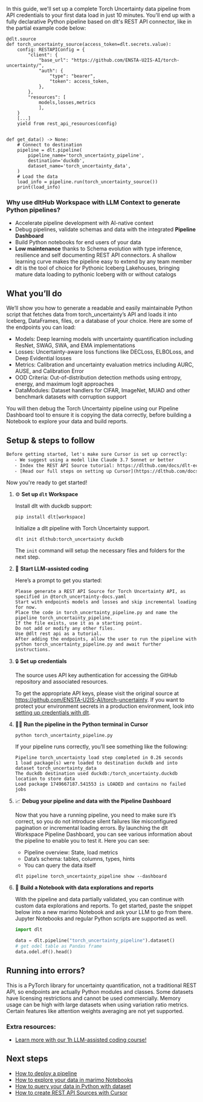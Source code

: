 In this guide, we'll set up a complete Torch Uncertainty data pipeline from API credentials to your first data load in just 10 minutes. You'll end up with a fully declarative Python pipeline based on dlt's REST API connector, like in the partial example code below:

```python-outcome
@dlt.source
def torch_uncertainty_source(access_token=dlt.secrets.value):
    config: RESTAPIConfig = {
        "client": {
            "base_url": "https://github.com/ENSTA-U2IS-AI/torch-uncertainty/",
            "auth": {
                "type": "bearer",
                "token": access_token,
            },
        },
        "resources": [
            models,losses,metrics
            ],
    }
    [...]
    yield from rest_api_resources(config)


def get_data() -> None:
    # Connect to destination
    pipeline = dlt.pipeline(
        pipeline_name='torch_uncertainty_pipeline',
        destination='duckdb',
        dataset_name='torch_uncertainty_data', 
    )
    # Load the data
    load_info = pipeline.run(torch_uncertainty_source())
    print(load_info) 
```

### Why use dltHub Workspace with LLM Context to generate Python pipelines?

- Accelerate pipeline development with AI-native context
- Debug pipelines, validate schemas and data with the integrated **Pipeline Dashboard**
- Build Python notebooks for end users of your data
- **Low maintenance** thanks to Schema evolution with type inference, resilience and self documenting REST API connectors. A shallow learning curve makes the pipeline easy to extend by any team member
- dlt is the tool of choice for Pythonic Iceberg Lakehouses, bringing mature data loading to pythonic Iceberg with or without catalogs

## What you’ll do

We’ll show you how to generate a readable and easily maintainable Python script that fetches data from torch_uncertainty’s API and loads it into Iceberg, DataFrames, files, or a database of your choice. Here are some of the endpoints you can load:

- Models: Deep learning models with uncertainty quantification including ResNet, SWAG, SWA, and EMA implementations
- Losses: Uncertainty-aware loss functions like DECLoss, ELBOLoss, and Deep Evidential losses
- Metrics: Calibration and uncertainty evaluation metrics including AURC, AUSE, and Calibration Error
- OOD Criteria: Out-of-distribution detection methods using entropy, energy, and maximum logit approaches
- DataModules: Dataset handlers for CIFAR, ImageNet, MUAD and other benchmark datasets with corruption support

You will then debug the Torch Uncertainty pipeline using our Pipeline Dashboard tool to ensure it is copying the data correctly, before building a Notebook to explore your data and build reports.

## Setup & steps to follow

```default
Before getting started, let's make sure Cursor is set up correctly:
   - We suggest using a model like Claude 3.7 Sonnet or better
   - Index the REST API Source tutorial: https://dlthub.com/docs/dlt-ecosystem/verified-sources/rest_api/ and add it to context as **@dlt rest api**
   - [Read our full steps on setting up Cursor](https://dlthub.com/docs/dlt-ecosystem/llm-tooling/cursor-restapi#23-configuring-cursor-with-documentation)
```

Now you're ready to get started!

1. ⚙️ **Set up `dlt` Workspace**
    
    Install dlt with duckdb support:
    ```shell
    pip install dlt[workspace]
    ```

    Initialize a dlt pipeline with Torch Uncertainty support.
    ```shell
    dlt init dlthub:torch_uncertainty duckdb
    ```

    The `init` command will setup the necessary files and folders for the next step.
    
2. 🤠 **Start LLM-assisted coding**
    
    Here’s a prompt to get you started:
    
    ```prompt
    Please generate a REST API Source for Torch Uncertainty API, as specified in @torch_uncertainty-docs.yaml 
    Start with endpoints models and losses and skip incremental loading for now. 
    Place the code in torch_uncertainty_pipeline.py and name the pipeline torch_uncertainty_pipeline. 
    If the file exists, use it as a starting point. 
    Do not add or modify any other files. 
    Use @dlt rest api as a tutorial. 
    After adding the endpoints, allow the user to run the pipeline with python torch_uncertainty_pipeline.py and await further instructions.
    ```

    
3. 🔒 **Set up credentials** 
    
    The source uses API key authentication for accessing the GitHub repository and associated resources.
    
    To get the appropriate API keys, please visit the original source at https://github.com/ENSTA-U2IS-AI/torch-uncertainty.
    If you want to protect your environment secrets in a production environment, look into [setting up credentials with dlt](https://dlthub.com/docs/walkthroughs/add_credentials).
    
4. 🏃‍♀️ **Run the pipeline in the Python terminal in Cursor**
    
    ```shell
    python torch_uncertainty_pipeline.py
    ```
    
    If your pipeline runs correctly, you’ll see something like the following:
    
    ```shell
    Pipeline torch_uncertainty load step completed in 0.26 seconds
    1 load package(s) were loaded to destination duckdb and into dataset torch_uncertainty_data
    The duckdb destination used duckdb:/torch_uncertainty.duckdb location to store data
    Load package 1749667187.541553 is LOADED and contains no failed jobs
    ```
    
5. 📈 **Debug your pipeline and data with the Pipeline Dashboard**

    Now that you have a running pipeline, you need to make sure it’s correct, so you do not introduce silent failures like misconfigured pagination or incremental loading errors. By launching the dlt Workspace Pipeline Dashboard, you can see various information about the pipeline to enable you to test it. Here you can see:
    - Pipeline overview: State, load metrics
    - Data’s schema: tables, columns, types, hints
    - You can query the data itself
    
    ```shell
    dlt pipeline torch_uncertainty_pipeline show --dashboard
    ```
    
6. 🐍 **Build a Notebook with data explorations and reports**

    With the pipeline and data partially validated, you can continue with custom data explorations and reports. To get started, paste the snippet below into a new marimo Notebook and ask your LLM to go from there. Jupyter Notebooks and regular Python scripts are supported as well.

    
    ```python
    import dlt

   data = dlt.pipeline("torch_uncertainty_pipeline").dataset()
   # get odel table as Pandas frame
   data.odel.df().head()
    ```

## Running into errors?

This is a PyTorch library for uncertainty quantification, not a traditional REST API, so endpoints are actually Python modules and classes. Some datasets have licensing restrictions and cannot be used commercially. Memory usage can be high with large datasets when using variation ratio metrics. Certain features like attention weights averaging are not yet supported.

### Extra resources:

- [Learn more with our 1h LLM-assisted coding course!](https://www.youtube.com/watch?v=GGid70rnJuM)

## Next steps

- [How to deploy a pipeline](https://dlthub.com/docs/walkthroughs/deploy-a-pipeline)
- [How to explore your data in marimo Notebooks](https://dlthub.com/docs/general-usage/dataset-access/marimo)
- [How to query your data in Python with dataset](https://dlthub.com/docs/general-usage/dataset-access/dataset)
- [How to create REST API Sources with Cursor](https://dlthub.com/docs/dlt-ecosystem/llm-tooling/cursor-restapi)